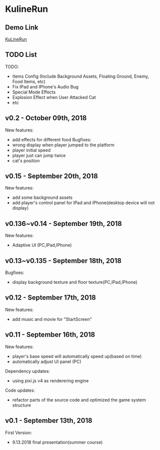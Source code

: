 # KulineRun
## Demo Link
 [KuLineRun](https://raymondmcguire.github.io/project/KulineRun/)

## TODO List
TODO:
- Items Config (Include Background Assets, Floating Ground, Enemy, Food Items, etc)
- Fix IPad and IPhone's Audio Bug
- Special Mode Effects
- Explosion Effect when User Attacked Cat
- etc

## v0.2 - October 09th, 2018
New features:
- add effects for different food 
Bugfixes:
- wrong display when player jumped to the platform
- player initial speed
- player just can jump twice
- cat's position

## v0.15 - September 20th, 2018
New features:
- add some background assets
- add player's control panel for IPad and IPhone(desktop device will not display)

## v0.136~v0.14 - September 19th, 2018
New features:
- Adaptive UI (PC,IPad,IPhone)

## v0.13~v0.135 - September 18th, 2018
Bugfixes:
- display background texture and floor texture(PC,IPad,IPhone)

## v0.12 - September 17th, 2018
New features:
- add music and movie for "StartScreen"

## v0.11 - September 16th, 2018
New features:
- player's base speed will automatically speed up(based on time)
- automatically adjust UI panel (PC)

Dependency updates:
- using pixi.js v4 as renderering engine

Code updates:
- refactor parts of the source code  and optimized the game system structure

## v0.1 - September 13th, 2018
First Version:
- 9.13.2018 final presentation(summer course)

